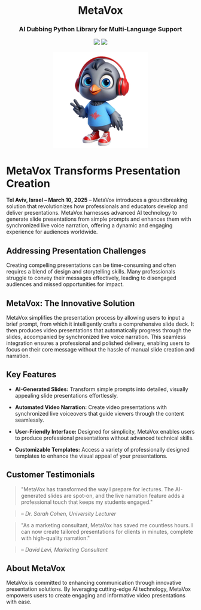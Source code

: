 <div align="center">
<h1 align="center"> MetaVox </h1> 
<h3>AI Dubbing Python Library for Multi-Language Support</br></h3>
<img src="https://img.shields.io/badge/Progress-0%25-red"> <img src="https://img.shields.io/badge/Feedback-Welcome-green">
</br>
</br>
<kbd>
<img src="https://github.com/dimastatz/metavox/blob/main/docs/images/metavox.png?raw=true" width="256px"> 
</kbd>
</div>


# MetaVox Transforms Presentation Creation

**Tel Aviv, Israel – March 10, 2025** – MetaVox introduces a groundbreaking solution that revolutionizes how professionals and educators develop and deliver presentations. MetaVox harnesses advanced AI technology to generate slide presentations from simple prompts and enhances them with synchronized live voice narration, offering a dynamic and engaging experience for audiences worldwide.

## Addressing Presentation Challenges

Creating compelling presentations can be time-consuming and often requires a blend of design and storytelling skills. Many professionals struggle to convey their messages effectively, leading to disengaged audiences and missed opportunities for impact.

## MetaVox: The Innovative Solution

MetaVox simplifies the presentation process by allowing users to input a brief prompt, from which it intelligently crafts a comprehensive slide deck. It then produces video presentations that automatically progress through the slides, accompanied by synchronized live voice narration. This seamless integration ensures a professional and polished delivery, enabling users to focus on their core message without the hassle of manual slide creation and narration.

## Key Features

- **AI-Generated Slides:** Transform simple prompts into detailed, visually appealing slide presentations effortlessly.

- **Automated Video Narration:** Create video presentations with synchronized live voiceovers that guide viewers through the content seamlessly.

- **User-Friendly Interface:** Designed for simplicity, MetaVox enables users to produce professional presentations without advanced technical skills.

- **Customizable Templates:** Access a variety of professionally designed templates to enhance the visual appeal of your presentations.

## Customer Testimonials

> "MetaVox has transformed the way I prepare for lectures. The AI-generated slides are spot-on, and the live narration feature adds a professional touch that keeps my students engaged."

> – *Dr. Sarah Cohen, University Lecturer*

> "As a marketing consultant, MetaVox has saved me countless hours. I can now create tailored presentations for clients in minutes, complete with high-quality narration."

> – *David Levi, Marketing Consultant*

## About MetaVox

MetaVox is committed to enhancing communication through innovative presentation solutions. By leveraging cutting-edge AI technology, MetaVox empowers users to create engaging and informative video presentations with ease.
